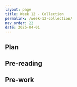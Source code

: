 ```yaml
---
layout: page
title: Week 12 - Collection
permalink: /week-12-collection/
nav_order: 22
date: 2025-04-01
---
```


## Plan

## Pre-reading

## Pre-work